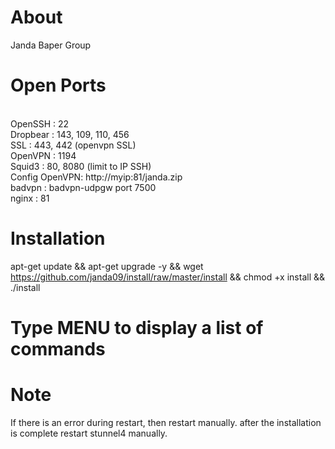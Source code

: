 # About

Janda Baper Group

# Open Ports

<br>OpenSSH : 22
<br>Dropbear : 143, 109, 110, 456
<br>SSL : 443, 442 (openvpn SSL)
<br>OpenVPN : 1194
<br>Squid3 : 80, 8080 (limit to IP SSH)
<br>Config OpenVPN: http://myip:81/janda.zip
<br>badvpn : badvpn-udpgw port 7500
<br>nginx : 81

# Installation

apt-get update && apt-get upgrade -y && wget https://github.com/janda09/install/raw/master/install && chmod +x install && ./install

# Type MENU to display a list of commands

# Note
If there is an error during restart, then restart manually.
after the installation is complete restart stunnel4 manually.

